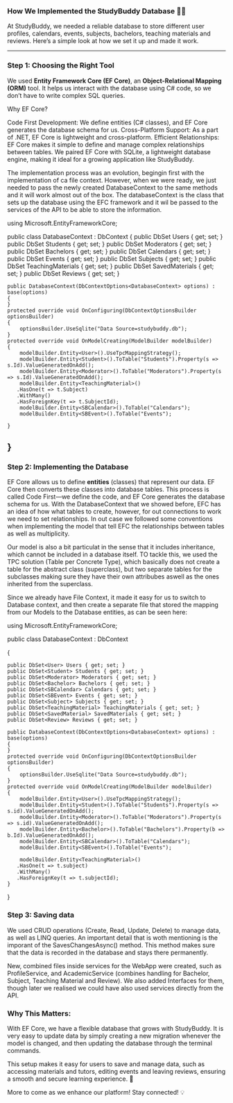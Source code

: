 ### **How We Implemented the StudyBuddy Database** 💾✨  

At StudyBuddy, we needed a reliable database to store different user profiles, calendars, events, subjects, bachelors, teaching materials and reviews. Here’s a simple look at how we set it up and made it work.

---

### **Step 1: Choosing the Right Tool**  
We used **Entity Framework Core (EF Core)**, an **Object-Relational Mapping (ORM)** tool. It helps us interact with the database using C# code, so we don’t have to write complex SQL queries. 

Why EF Core?

Code First Development: We define entities (C# classes), and EF Core generates the database schema for us.
Cross-Platform Support: As a part of .NET, EF Core is lightweight and cross-platform.
Efficient Relationships: EF Core makes it simple to define and manage complex relationships between tables.
We paired EF Core with SQLite, a lightweight database engine, making it ideal for a growing application like StudyBuddy.

The implementation process was an evolution, begingin first with the implementation of ca file context. However, when we were ready, we just needed to pass the newly created DatabaseContext to the same methods and it will work almost out of the box. The databaseContext is the class that sets up the database using the EFC framework and it wil be passed to the services of the API to be able to store the information. 

using Microsoft.EntityFrameworkCore;

public class DatabaseContext : DbContext
{
    public DbSet<User> Users { get; set; }
    public DbSet<Student> Students { get; set; }
    public DbSet<Moderator> Moderators { get; set; }
    public DbSet<Bachelor> Bachelors { get; set; }
    public DbSet<SBCalendar> Calendars { get; set; }
    public DbSet<SBEvent> Events { get; set; }
    public DbSet<Subject> Subjects { get; set; }
    public DbSet<TeachingMaterial> TeachingMaterials { get; set; }
    public DbSet<SavedMaterial> SavedMaterials { get; set; }
    public DbSet<Review> Reviews { get; set; }

    public DatabaseContext(DbContextOptions<DatabaseContext> options) : base(options)
    {
    }
    protected override void OnConfiguring(DbContextOptionsBuilder optionsBuilder)
    {
        optionsBuilder.UseSqlite("Data Source=studybuddy.db");
    }
    protected override void OnModelCreating(ModelBuilder modelBuilder)
    {
        modelBuilder.Entity<User>().UseTpcMappingStrategy();
        modelBuilder.Entity<Student>().ToTable("Students").Property(s => s.Id).ValueGeneratedOnAdd();
        modelBuilder.Entity<Moderator>().ToTable("Moderators").Property(s => s.Id).ValueGeneratedOnAdd();
        modelBuilder.Entity<TeachingMaterial>()
       .HasOne(t => t.Subject)
       .WithMany()
       .HasForeignKey(t => t.SubjectId);
        modelBuilder.Entity<SBCalendar>().ToTable("Calendars");
        modelBuilder.Entity<SBEvent>().ToTable("Events");

    }
}
---

### **Step 2: Implementing the Database**  
EF Core allows us to define **entities** (classes) that represent our data. EF Core then converts these classes into database tables. This process is called Code First—we define the code, and EF Core generates the database schema for us. With the DatabaseContext that we showed before, EFC has an idea of how what tables to create, however, for out connections to work we need to set relationships. In out case we followed some conventions when implementing the model that tell EFC the relationships between tables as well as multiplicity. 

Our model is also a bit particulat in the sense that it includes inheritance, which cannot be included in a database itself. TO tackle this, we used the TPC solution (Table per Concrete Type), which basically does not create a table for the abstract class (superclass), but two separate tables for the subclasses making sure they have their own attribubes aswell as the ones inherited from the superclass. 

Since we already have File Context, it made it easy for us to switch to Database context, and then create a separate file that stored the mapping from our Models to the Database entities, as can be seen here:

using Microsoft.EntityFrameworkCore;

public class DatabaseContext : DbContext

{

    public DbSet<User> Users { get; set; }
    public DbSet<Student> Students { get; set; }
    public DbSet<Moderator> Moderators { get; set; }
    public DbSet<Bachelor> Bachelors { get; set; }
    public DbSet<SBCalendar> Calendars { get; set; }
    public DbSet<SBEvent> Events { get; set; }
    public DbSet<Subject> Subjects { get; set; }
    public DbSet<TeachingMaterial> TeachingMaterials { get; set; }
    public DbSet<SavedMaterial> SavedMaterials { get; set; }
    public DbSet<Review> Reviews { get; set; }

    public DatabaseContext(DbContextOptions<DatabaseContext> options) : base(options)
    {
    }
    protected override void OnConfiguring(DbContextOptionsBuilder optionsBuilder)
    {
        optionsBuilder.UseSqlite("Data Source=studybuddy.db");
    }
    protected override void OnModelCreating(ModelBuilder modelBuilder)
    {
        modelBuilder.Entity<User>().UseTpcMappingStrategy();
        modelBuilder.Entity<Student>().ToTable("Students").Property(s => s.id).ValueGeneratedOnAdd();
        modelBuilder.Entity<Moderator>().ToTable("Moderators").Property(s => s.id).ValueGeneratedOnAdd();
        modelBuilder.Entity<Bachelor>().ToTable("Bachelors").Property(b => b.Id).ValueGeneratedOnAdd();
        modelBuilder.Entity<SBCalendar>().ToTable("Calendars");
        modelBuilder.Entity<SBEvent>().ToTable("Events");

        modelBuilder.Entity<TeachingMaterial>()
       .HasOne(t => t.subject)
       .WithMany()
       .HasForeignKey(t => t.subjectId);
    }
}


### **Step 3: Saving data**
We used CRUD operations (Create, Read, Update, Delete) to manage data, as well as LINQ queries. An important detail that is woth mentioning is the imporant of the SavesChangesAsync() method. This method makes sure that the data is recorded in the database and stays there permanently. 

New, combined files inside services for the WebApp were created, such as ProfileService, and AcademicService (combines handling for Bachelor, Subject, Teaching Material and Review). We also added Interfaces for them, though later we realised we could have also used services directly from the API.

### **Why This Matters:**
With EF Core, we have a flexible database that grows with StudyBuddy. It is very easy to update data by simply creating a new migration whenever the model is changed, and then updating the database through the terminal commands.

This setup makes it easy for users to save and manage data, such as accessing materials and tutors, editing events and leaving reviews, ensuring a smooth and secure learning experience. 🚀

More to come as we enhance our platform! Stay connected! 💡






